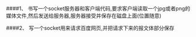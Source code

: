 ####1、 书写一个socket服务器和客户端代码,要求客户端读取一个jpg或者png的媒体文件,然后发送给服务器,服务器接受并保存在磁盘上面(位置随意)


####2、 写一个socket用来请求百度网页,并把请求下来的报文体部分保存